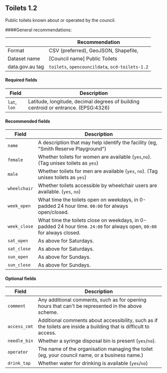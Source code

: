 ## Toilets 1.2

Public toilets known about or operated by the council.

####General recommendations:

&nbsp;| Recommendation
------|------------
Format| CSV (preferred), GeoJSON, Shapefile, 
Dataset name| [Council name] Public Toilets
data.gov.au tag| `toilets`, `opencouncildata`, `ocd-toilets-1.2`

#### Required fields

Field | Description
------|------------
`lat`, `lon`| Latitude, longitude, decimal degrees of building centroid or entrance. (EPSG:4326)

#### Recommended fields

Field | Description
------|------------
`name`| A description that may help identify the facility (eg, "Smith Reserve Playground")
`female`| Whether toilets for women are available (`yes`,`no`). (Tag unisex toilets as `yes`)
`male`| Whether toilets for men are available (`yes`, `no`). (Tag unisex toilets as `yes`)
`wheelchair`| Whether toilets accessible by wheelchair users are available. (`yes`, `no`)
`week_open`| What time the toilets open on weekdays, in 0-padded 24 hour time. `00:00` for always open/closed.
`week_close`| What time the toilets close on weekdays, in 0-padded 24 hour time. `24:00` for always open, `00:00` for always closed.
`sat_open`| As above for Saturdays.
`sat_close`| As above for Saturdays.
`sun_open`| As above for Sundays.
`sun_close`| As above for Sundays.

#### Optional fields
Field | Description
------|------------
`comment`| Any additional comments, such as for opening hours that can't be represented in the above scheme.
`access_cmt`| Additional comments about accessibility, such as if the toilets are inside a building that is difficult to access.
`needle_bin`| Whether a syringe disposal bin is present (`yes`/`no`).
`operator`| The name of the organisation managing the toilet (eg, your council name, or a business name.)
`drink_tap`| Whether water for drinking is available (`yes`/`no`)